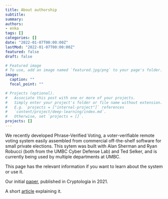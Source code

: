 ```yaml
---
title: About authorship
subtitle: 
summary: 
authors:
- enka
tags: []
categories: []
date: "2022-01-07T00:00:00Z"
lastMod: "2022-01-07T00:00:00Z"
featured: false
draft: false

# Featured image
# To use, add an image named `featured.jpg/png` to your page's folder. 
image:
  caption: ""
  focal_point: ""

# Projects (optional).
#   Associate this post with one or more of your projects.
#   Simply enter your project's folder or file name without extension.
#   E.g. `projects = ["internal-project"]` references 
#   `content/project/deep-learning/index.md`.
#   Otherwise, set `projects = []`.
projects: []
---
```

We recently developed Phrase-Verified Voting, a voter-verifiable remote voting system easily assembled from commercial off-the-shelf software for small private elections. 
This sytem was built with Alan Sherman and Ryan Robucci (both from the UMBC Cyber Defense Lab) and Ted Selker, and is currently being used by multiple departments at UMBC.

This page has the relevant information if you want to learn about the system or use it.

Our initial [paper](/publication/blanchard-2021-phraseverifiedvoting/), published in Cryptologia in 2021.

A short [article](files/PVV-cohe.pdf) explaining it.
